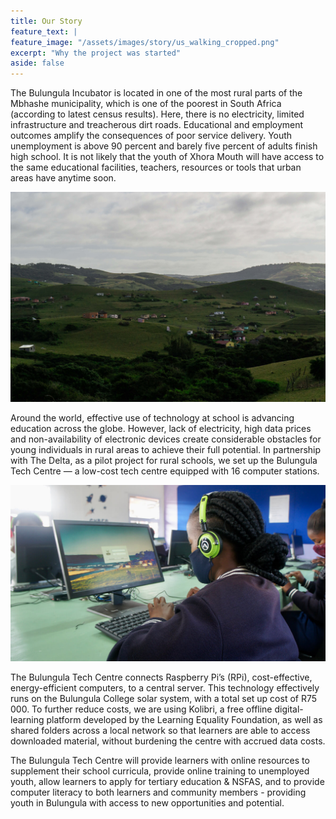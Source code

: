```yaml
---
title: Our Story
feature_text: |
feature_image: "/assets/images/story/us_walking_cropped.png"
excerpt: "Why the project was started"
aside: false
---
```


The Bulungula Incubator is located in one of the most rural parts of the Mbhashe municipality, which is one of the poorest in South Africa (according to latest census results). Here, there is no electricity, limited infrastructure and treacherous dirt roads. Educational and employment outcomes amplify the consequences of poor service delivery. Youth unemployment is above 90 percent and barely five percent of adults finish high school. It is not likely that the youth of Xhora Mouth will have access to the same educational facilities, teachers, resources or tools that urban areas have anytime soon. 

![StoryImage1](/assets/images/story/landscape.jpg)

Around the world, effective use of technology at school is advancing education across the globe. However,  lack of electricity, high data prices and non-availability of electronic devices create considerable obstacles for young individuals in rural areas to achieve their full potential. In partnership with The Delta, as a pilot project for rural schools, we set up the Bulungula Tech Centre — a low-cost tech centre equipped with 16 computer stations.

![StoryImage2](/assets/images/story/lady_on_computer.jpeg)

The Bulungula Tech Centre connects Raspberry Pi’s (RPi), cost-effective, energy-efficient computers, to a central server. This technology effectively runs on the Bulungula College solar system, with a total set up cost of R75 000. To further reduce costs, we are using Kolibri, a free offline digital-learning platform developed by the Learning Equality Foundation, as well as shared folders across a local network so that learners are able to access downloaded material, without burdening the centre with accrued data costs.

The Bulungula Tech Centre will provide learners with online resources to supplement their school curricula, provide online training to unemployed youth, allow learners to apply for tertiary education & NSFAS, and to provide computer literacy to both learners and community members - providing youth in Bulungula with access to new opportunities and potential. 
